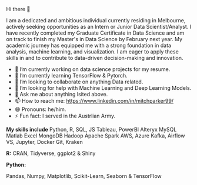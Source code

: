 Hi there 👋

I am a dedicated and ambitious individual currently residing in Melbourne, actively seeking opportunities as an Intern or Junior Data Scientist/Analyst. 
I have recently completed my Graduate Certificate in Data Science and am on track to finish my Master's in Data Science by February next year. My academic journey has equipped me 
with a strong foundation in data analysis, machine learning, and visualization. I am eager to apply these skills in and to contribute to data-driven decision-making and innovation.

- 🔭 I’m currently working on data science projects for my resume.
- 🌱 I’m currently learning TensorFlow & Pytorch.
- 👯 I’m looking to collaborate on anything Data related.
- 🤔 I’m looking for help with Machine Learning and Deep Learning Models.
- 💬 Ask me about anything lsited above.
- 📫 How to reach me: https://www.linkedin.com/in/mitchparker99/
- 😄 Pronouns: he/him.
- ⚡ Fun fact: I served in the Austrlian Army.

**My skills include** 
Python, R, SQL, JS
Tableau, PowerBI
Alteryx
MySQL
Matlab
Excel
MongoDB
Hadoop
Apache Spark
AWS, Azure
Kafka, Airflow
VS, Jupyter, Docker
Git, Kraken

**R:** 
CRAN, Tidyverse, ggplot2 & Shiny

**Python:** 

Pandas, Numpy, Matplotlib, Scikit-Learn, Seaborn & TensorFlow
